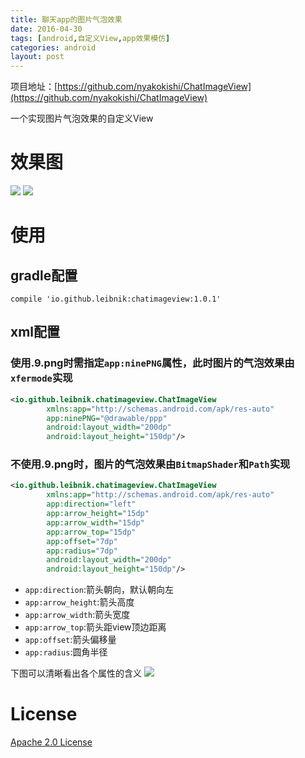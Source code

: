 ```yaml
---
title: 聊天app的图片气泡效果
date: 2016-04-30
tags: [android,自定义View,app效果模仿]
categories: android
layout: post
---
```

项目地址：[https://github.com/nyakokishi/ChatImageView](https://github.com/nyakokishi/ChatImageView)

一个实现图片气泡效果的自定义View

# 效果图
![](http://ww3.sinaimg.cn/mw690/b5405c76gw1f3a6dsmvqzg20b40ggqg2.gif)
![](http://ww4.sinaimg.cn/bmiddle/b5405c76gw1f3a5nx1ncwj20fc0rdwgz.jpg)

# 使用

## gradle配置
```
compile 'io.github.leibnik:chatimageview:1.0.1'
```

<!-- more -->

## xml配置

### 使用.9.png时需指定`app:ninePNG`属性，此时图片的气泡效果由`xfermode`实现

```xml
<io.github.leibnik.chatimageview.ChatImageView
        xmlns:app="http://schemas.android.com/apk/res-auto"
        app:ninePNG="@drawable/ppp"
        android:layout_width="200dp"
        android:layout_height="150dp"/>
```

### 不使用.9.png时，图片的气泡效果由`BitmapShader`和`Path`实现

```xml
<io.github.leibnik.chatimageview.ChatImageView
        xmlns:app="http://schemas.android.com/apk/res-auto"
        app:direction="left"
        app:arrow_height="15dp"
        app:arrow_width="15dp"
        app:arrow_top="15dp"
        app:offset="7dp"
        app:radius="7dp"
        android:layout_width="200dp"
        android:layout_height="150dp"/>
```

* `app:direction`:箭头朝向，默认朝向左
* `app:arrow_height`:箭头高度
* `app:arrow_width`:箭头宽度
* `app:arrow_top`:箭头距view顶边距离
* `app:offset`:箭头偏移量
* `app:radius`:圆角半径

下图可以清晰看出各个属性的含义
![](http://ww1.sinaimg.cn/mw690/b5405c76gw1f3a7f730jmj214h0jntau.jpg)


# License
[Apache 2.0 License](http://www.apache.org/licenses/LICENSE-2.0)